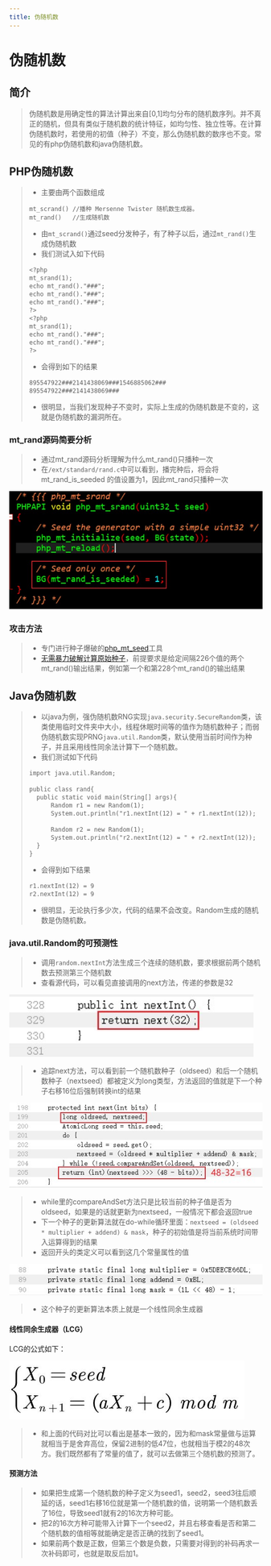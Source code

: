 ```yaml
---
title: 伪随机数
---
```


# 伪随机数

## 简介

> 伪随机数是用确定性的算法计算出来自[0,1]均匀分布的随机数序列。并不真正的随机，但具有类似于随机数的统计特征，如均匀性、独立性等。在计算伪随机数时，若使用的初值（种子）不变，那么伪随机数的数序也不变。常见的有php伪随机数和java伪随机数。 

## PHP伪随机数

> - 主要由两个函数组成
>
> ```
> mt_scrand() //播种 Mersenne Twister 随机数生成器。
> mt_rand()   //生成随机数
> ```
>
> - 由`mt_scrand()`通过seed分发种子，有了种子以后，通过`mt_rand()`生成伪随机数
> - 我们测试入如下代码
>
> ```
> <?php  
> mt_srand(1);    
> echo mt_rand()."###";
> echo mt_rand()."###";
> echo mt_rand()."###";
> ?>  
> <?php  
> mt_srand(1);    
> echo mt_rand()."###";
> echo mt_rand()."###";
> ?> 
> ```
>
> - 会得到如下的结果
>
> ```
> 895547922###2141438069###1546885062###  
> 895547922###2141438069### 
> ```
>
> - 很明显，当我们发现种子不变时，实际上生成的伪随机数是不变的，这就是伪随机数的漏洞所在。

### mt_rand源码简要分析

> - 通过mt_rand源码分析理解为什么mt_rand()只播种一次
> - 在`/ext/standard/rand.c`中可以看到，播完种后，将会将 mt_rand_is_seeded 的值设置为1，因此mt_rand只播种一次 

![mt_rand1](images/PRF/mt_rand1.jpg)

### 攻击方法

> - 专门进行种子爆破的[php_mt_seed](https://www.openwall.com/php_mt_seed/)工具
> - [无需暴力破解计算原始种子](https://www.anquanke.com/post/id/196831)，前提要求是给定间隔226个值的两个mt_rand()输出结果，例如第一个和第228个mt_rand()的输出结果

## Java伪随机数

> - 以java为例，强伪随机数RNG实现`java.security.SecureRandom`类，该类使用临时文件夹中大小，线程休眠时间等的值作为随机数种子；而弱伪随机数实现PRNG`java.util.Random`类，默认使用当前时间作为种子，并且采用线性同余法计算下一个随机数。 
> - 我们测试如下代码
>
> ```
> import java.util.Random;
> 
> public class rand{
> 	public static void main(String[] args){
> 		Random r1 = new Random(1);
> 		System.out.println("r1.nextInt(12) = " + r1.nextInt(12));
> 		
> 		Random r2 = new Random(1);
> 		System.out.println("r2.nextInt(12) = " + r2.nextInt(12));
> 	}
> }
> ```
>
> - 会得到如下结果
>
> ```
> r1.nextInt(12) = 9
> r2.nextInt(12) = 9
> ```
>
> - 很明显，无论执行多少次，代码的结果不会改变。Random生成的随机数是伪随机数。 

### java.util.Random的可预测性

> - 调用`random.nextInt`方法生成三个连续的随机数，要求根据前两个随机数去预测第三个随机数 
> - 查看源代码，可以看见直接调用的next方法，传递的参数是32

<img src="images/PRF/java_random1.jpg" alt="java_random1" style="zoom:150%;" />

> - 追踪next方法，可以看到前一个随机数种子（oldseed）和后一个随机数种子（nextseed）都被定义为long类型，方法返回的值就是下一个种子右移16位后强制转换int的结果

![java_random2](images/PRF/java_random2.jpg)

> - while里的compareAndSet方法只是比较当前的种子值是否为oldseed，如果是的话就更新为nextseed，一般情况下都会返回true 
> - 下一个种子的更新算法就在do-while循环里面：`nextseed = (oldseed * multiplier + addend) & mask`，种子的初始值是将当前系统时间带入运算得到的结果
> - 返回开头的类定义可以看到这几个常量属性的值 

![java_random3](images/PRF/java_random3.jpg)

> -  这个种子的更新算法本质上就是一个线性同余生成器 

#### 线性同余生成器（LCG）

LCG的公式如下：

![LCG](images/PRF/LCG.jpg)

> - 和上面的代码对比可以看出是基本一致的，因为和mask常量做与运算就相当于是舍弃高位，保留2进制的低47位，也就相当于模2的48次方。我们既然都有了常量的值了，就可以去做第三个随机数的预测了。

#### 预测方法

> - 如果把生成第一个随机数的种子定义为seed1，seed2，seed3往后顺延的话，seed1右移16位就是第一个随机数的值，说明第一个随机数丢了16位，导致seed1就有2的16次方种可能。
> - 把2的16次方种可能带入计算下一个seed2，并且右移查看是否和第二个随机数的值相等就能确定是否正确的找到了seed1。
> - 如果前两个数是正数，但第三个数是负数，只需要对得到的补码再求一次补码即可，也就是取反后加1。